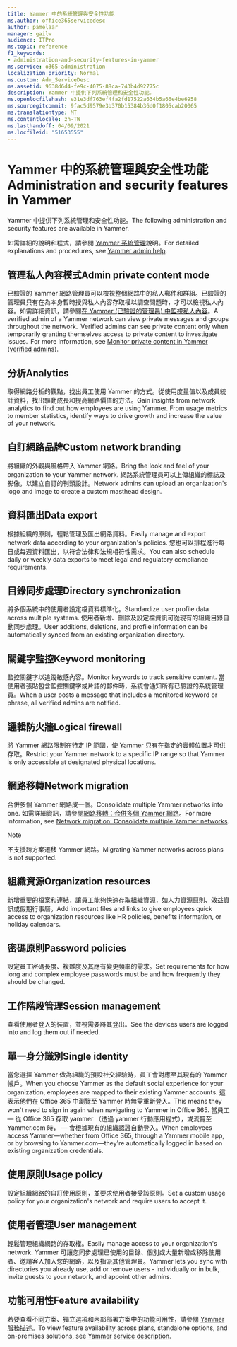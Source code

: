 ```yaml
---
title: Yammer 中的系統管理與安全性功能
ms.author: office365servicedesc
author: pamelaar
manager: gailw
audience: ITPro
ms.topic: reference
f1_keywords:
- administration-and-security-features-in-yammer
ms.service: o365-administration
localization_priority: Normal
ms.custom: Adm_ServiceDesc
ms.assetid: 9638d6d4-fe9c-4075-88ca-743b4d92775c
description: Yammer 中提供下列系統管理和安全性功能。
ms.openlocfilehash: e31e3df763ef4fa2fd17522a634b5a66e4be6958
ms.sourcegitcommit: 9fac5d9579e3b370b15384b36d0f1805cab20065
ms.translationtype: MT
ms.contentlocale: zh-TW
ms.lasthandoff: 04/09/2021
ms.locfileid: "51653555"
---
```

# <a name="administration-and-security-features-in-yammer"></a><span data-ttu-id="6c5c1-103">Yammer 中的系統管理與安全性功能</span><span class="sxs-lookup"><span data-stu-id="6c5c1-103">Administration and security features in Yammer</span></span>

<span data-ttu-id="6c5c1-104">Yammer 中提供下列系統管理和安全性功能。</span><span class="sxs-lookup"><span data-stu-id="6c5c1-104">The following administration and security features are available in Yammer.</span></span>
  
<span data-ttu-id="6c5c1-105">如需詳細的說明和程式，請參閱 [Yammer 系統管理](/yammer/)說明。</span><span class="sxs-lookup"><span data-stu-id="6c5c1-105">For detailed explanations and procedures, see [Yammer admin help](/yammer/).</span></span>

## <a name="admin-private-content-mode"></a><span data-ttu-id="6c5c1-106">管理私人內容模式</span><span class="sxs-lookup"><span data-stu-id="6c5c1-106">Admin private content mode</span></span>

<span data-ttu-id="6c5c1-p101">已驗證的 Yammer 網路管理員可以檢視整個網路中的私人郵件和群組。已驗證的管理員只有在為本身暫時授與私人內容存取權以調查問題時，才可以檢視私人內容。如需詳細資訊，請參閱[在 Yammer (已驗證的管理員) 中監視私人內容](/yammer/manage-security-and-compliance/monitor-private-content)。</span><span class="sxs-lookup"><span data-stu-id="6c5c1-p101">A verified admin of a Yammer network can view private messages and groups throughout the network.  Verified admins can see private content only when temporarily granting themselves access to private content to investigate issues.  For more information, see [Monitor private content in Yammer (verified admins)](/yammer/manage-security-and-compliance/monitor-private-content).</span></span>

## <a name="analytics"></a><span data-ttu-id="6c5c1-110">分析</span><span class="sxs-lookup"><span data-stu-id="6c5c1-110">Analytics</span></span>

<span data-ttu-id="6c5c1-p102">取得網路分析的觀點，找出員工使用 Yammer 的方式。從使用度量值以及成員統計資料，找出驅動成長和提高網路價值的方法。</span><span class="sxs-lookup"><span data-stu-id="6c5c1-p102">Gain insights from network analytics to find out how employees are using Yammer. From usage metrics to member statistics, identify ways to drive growth and increase the value of your network.</span></span>

## <a name="custom-network-branding"></a><span data-ttu-id="6c5c1-113">自訂網路品牌</span><span class="sxs-lookup"><span data-stu-id="6c5c1-113">Custom network branding</span></span>

<span data-ttu-id="6c5c1-114">將組織的外觀與風格帶入 Yammer 網路。</span><span class="sxs-lookup"><span data-stu-id="6c5c1-114">Bring the look and feel of your organization to your Yammer network.</span></span> <span data-ttu-id="6c5c1-115">網路系統管理員可以上傳組織的標誌及影像，以建立自訂的刊頭設計。</span><span class="sxs-lookup"><span data-stu-id="6c5c1-115">Network admins can upload an organization's logo and image to create a custom masthead design.</span></span>

## <a name="data-export"></a><span data-ttu-id="6c5c1-116">資料匯出</span><span class="sxs-lookup"><span data-stu-id="6c5c1-116">Data export</span></span>

<span data-ttu-id="6c5c1-117">根據組織的原則，輕鬆管理及匯出網路資料。</span><span class="sxs-lookup"><span data-stu-id="6c5c1-117">Easily manage and export network data according to your organization's policies.</span></span> <span data-ttu-id="6c5c1-118">您也可以排程進行每日或每週資料匯出，以符合法律和法規相符性需求。</span><span class="sxs-lookup"><span data-stu-id="6c5c1-118">You can also schedule daily or weekly data exports to meet legal and regulatory compliance requirements.</span></span>
  
## <a name="directory-synchronization"></a><span data-ttu-id="6c5c1-119">目錄同步處理</span><span class="sxs-lookup"><span data-stu-id="6c5c1-119">Directory synchronization</span></span>

<span data-ttu-id="6c5c1-120">將多個系統中的使用者設定檔資料標準化。</span><span class="sxs-lookup"><span data-stu-id="6c5c1-120">Standardize user profile data across multiple systems.</span></span> <span data-ttu-id="6c5c1-121">使用者新增、刪除及設定檔資訊可從現有的組織目錄自動同步處理。</span><span class="sxs-lookup"><span data-stu-id="6c5c1-121">User additions, deletions, and profile information can be automatically synced from an existing organization directory.</span></span>

## <a name="keyword-monitoring"></a><span data-ttu-id="6c5c1-122">關鍵字監控</span><span class="sxs-lookup"><span data-stu-id="6c5c1-122">Keyword monitoring</span></span>

<span data-ttu-id="6c5c1-123">監控關鍵字以追蹤敏感內容。</span><span class="sxs-lookup"><span data-stu-id="6c5c1-123">Monitor keywords to track sensitive content.</span></span> <span data-ttu-id="6c5c1-124">當使用者張貼包含監控關鍵字或片語的郵件時，系統會通知所有已驗證的系統管理員。</span><span class="sxs-lookup"><span data-stu-id="6c5c1-124">When a user posts a message that includes a monitored keyword or phrase, all verified admins are notified.</span></span>

## <a name="logical-firewall"></a><span data-ttu-id="6c5c1-125">邏輯防火牆</span><span class="sxs-lookup"><span data-stu-id="6c5c1-125">Logical firewall</span></span>

<span data-ttu-id="6c5c1-126">將 Yammer 網路限制在特定 IP 範圍，使 Yammer 只有在指定的實體位置才可供存取。</span><span class="sxs-lookup"><span data-stu-id="6c5c1-126">Restrict your Yammer network to a specific IP range so that Yammer is only accessible at designated physical locations.</span></span>

## <a name="network-migration"></a><span data-ttu-id="6c5c1-127">網路移轉</span><span class="sxs-lookup"><span data-stu-id="6c5c1-127">Network migration</span></span>

<span data-ttu-id="6c5c1-128">合併多個 Yammer 網路成一個。</span><span class="sxs-lookup"><span data-stu-id="6c5c1-128">Consolidate multiple Yammer networks into one.</span></span> <span data-ttu-id="6c5c1-129">如需詳細資訊，請參閱[網路移轉：合併多個 Yammer 網路](/yammer/configure-your-yammer-network/consolidate-multiple-yammer-networks)。</span><span class="sxs-lookup"><span data-stu-id="6c5c1-129">For more information, see [Network migration: Consolidate multiple Yammer networks](/yammer/configure-your-yammer-network/consolidate-multiple-yammer-networks).</span></span>
  
> [!NOTE]
> <span data-ttu-id="6c5c1-130">不支援跨方案遷移 Yammer 網路。</span><span class="sxs-lookup"><span data-stu-id="6c5c1-130">Migrating Yammer networks across plans is not supported.</span></span> 

## <a name="organization-resources"></a><span data-ttu-id="6c5c1-131">組織資源</span><span class="sxs-lookup"><span data-stu-id="6c5c1-131">Organization resources</span></span>

<span data-ttu-id="6c5c1-132">新增重要的檔案和連結，讓員工能夠快速存取組織資源，如人力資源原則、效益資訊或假期行事曆。</span><span class="sxs-lookup"><span data-stu-id="6c5c1-132">Add important files and links to give employees quick access to organization resources like HR policies, benefits information, or holiday calendars.</span></span>
  
## <a name="password-policies"></a><span data-ttu-id="6c5c1-133">密碼原則</span><span class="sxs-lookup"><span data-stu-id="6c5c1-133">Password policies</span></span>

<span data-ttu-id="6c5c1-134">設定員工密碼長度、複雜度及其應有變更頻率的需求。</span><span class="sxs-lookup"><span data-stu-id="6c5c1-134">Set requirements for how long and complex employee passwords must be and how frequently they should be changed.</span></span>
  
## <a name="session-management"></a><span data-ttu-id="6c5c1-135">工作階段管理</span><span class="sxs-lookup"><span data-stu-id="6c5c1-135">Session management</span></span>

<span data-ttu-id="6c5c1-136">查看使用者登入的裝置，並視需要將其登出。</span><span class="sxs-lookup"><span data-stu-id="6c5c1-136">See the devices users are logged into and log them out if needed.</span></span>

## <a name="single-identity"></a><span data-ttu-id="6c5c1-137">單一身分識別</span><span class="sxs-lookup"><span data-stu-id="6c5c1-137">Single identity</span></span>

<span data-ttu-id="6c5c1-138">當您選擇 Yammer 做為組織的預設社交經驗時，員工會對應至其現有的 Yammer 帳戶。</span><span class="sxs-lookup"><span data-stu-id="6c5c1-138">When you choose Yammer as the default social experience for your organization, employees are mapped to their existing Yammer accounts.</span></span> <span data-ttu-id="6c5c1-139">這表示他們在 Office 365 中瀏覽至 Yammer 時無需重新登入。</span><span class="sxs-lookup"><span data-stu-id="6c5c1-139">This means they won't need to sign in again when navigating to Yammer in Office 365.</span></span> <span data-ttu-id="6c5c1-140">當員工 &mdash; 從 Office 365 存取 yammer （透過 yammer 行動應用程式），或流覽至 Yammer.com 時， &mdash; 會根據現有的組織認證自動登入。</span><span class="sxs-lookup"><span data-stu-id="6c5c1-140">When employees access Yammer&mdash;whether from Office 365, through a Yammer mobile app, or by browsing to Yammer.com&mdash;they're automatically logged in based on existing organization credentials.</span></span>

## <a name="usage-policy"></a><span data-ttu-id="6c5c1-141">使用原則</span><span class="sxs-lookup"><span data-stu-id="6c5c1-141">Usage policy</span></span>

<span data-ttu-id="6c5c1-142">設定組織網路的自訂使用原則，並要求使用者接受該原則。</span><span class="sxs-lookup"><span data-stu-id="6c5c1-142">Set a custom usage policy for your organization's network and require users to accept it.</span></span>

## <a name="user-management"></a><span data-ttu-id="6c5c1-143">使用者管理</span><span class="sxs-lookup"><span data-stu-id="6c5c1-143">User management</span></span>

<span data-ttu-id="6c5c1-144">輕鬆管理組織網路的存取權。</span><span class="sxs-lookup"><span data-stu-id="6c5c1-144">Easily manage access to your organization's network.</span></span> <span data-ttu-id="6c5c1-145">Yammer 可讓您同步處理已使用的目錄、個別或大量新增或移除使用者、邀請客人加入您的網路，以及指派其他管理員。</span><span class="sxs-lookup"><span data-stu-id="6c5c1-145">Yammer lets you sync with directories you already use, add or remove users - individually or in bulk, invite guests to your network, and appoint other admins.</span></span>

## <a name="feature-availability"></a><span data-ttu-id="6c5c1-146">功能可用性</span><span class="sxs-lookup"><span data-stu-id="6c5c1-146">Feature availability</span></span>

<span data-ttu-id="6c5c1-147">若要查看不同方案、獨立選項和內部部署方案中的功能可用性，請參閱 [Yammer 服務描述](yammer-service-description.md)。</span><span class="sxs-lookup"><span data-stu-id="6c5c1-147">To view feature availability across plans, standalone options, and on-premises solutions, see [Yammer service description](yammer-service-description.md).</span></span>
